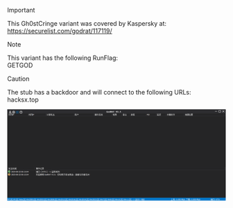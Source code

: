 > [!IMPORTANT]
> This Gh0stCringe variant was covered by Kaspersky at:  
> https://securelist.com/godrat/117119/  

> [!NOTE]  
> This variant has the following RunFlag:  
> GETGOD  

> [!CAUTION]
> The stub has a backdoor and will connect to the following URLs:  
> hacksx.top  

![Screenshot](https://raw.githubusercontent.com/Cryakl/Ultimate-RAT-Collection/refs/heads/main/Gh0stCringe/GodRAT%20V3.5/Screenshot.png)
